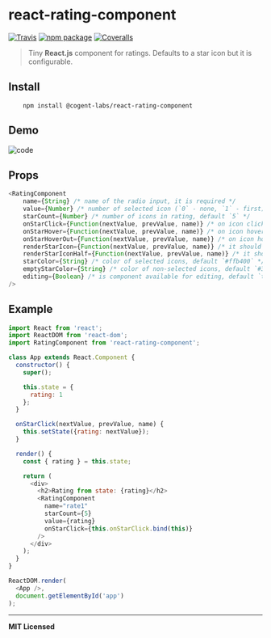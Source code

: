 # react-rating-component

[![Travis][build-badge]][build]
[![npm package][npm-badge]][npm]
[![Coveralls][coveralls-badge]][coveralls]

> Tiny **React.js** component for ratings. Defaults to a star icon but it is configurable.

## Install

        npm install @cogent-labs/react-rating-component

## Demo

![code](https://i.imgur.com/eQ5zCca.png)

## Props

```js props
<RatingComponent
    name={String} /* name of the radio input, it is required */
    value={Number} /* number of selected icon (`0` - none, `1` - first) */
    starCount={Number} /* number of icons in rating, default `5` */
    onStarClick={Function(nextValue, prevValue, name)} /* on icon click handler */
    onStarHover={Function(nextValue, prevValue, name)} /* on icon hover handler */
    onStarHoverOut={Function(nextValue, prevValue, name)} /* on icon hover out handler */
    renderStarIcon={Function(nextValue, prevValue, name)} /* it should return string or react component */
    renderStarIconHalf={Function(nextValue, prevValue, name)} /* it should return string or react component */
    starColor={String} /* color of selected icons, default `#ffb400` */
    emptyStarColor={String} /* color of non-selected icons, default `#333` */
    editing={Boolean} /* is component available for editing, default `true` */
/>
```

## Example

```js editable rating
import React from 'react';
import ReactDOM from 'react-dom';
import RatingComponent from 'react-rating-component';

class App extends React.Component {
  constructor() {
    super();

    this.state = {
      rating: 1
    };
  }

  onStarClick(nextValue, prevValue, name) {
    this.setState({rating: nextValue});
  }

  render() {
    const { rating } = this.state;

    return (
      <div>
        <h2>Rating from state: {rating}</h2>
        <RatingComponent
          name="rate1"
          starCount={5}
          value={rating}
          onStarClick={this.onStarClick.bind(this)}
        />
      </div>
    );
  }
}

ReactDOM.render(
  <App />,
  document.getElementById('app')
);
```

<hr/>

**MIT Licensed**

[build-badge]: https://img.shields.io/travis/user/repo/master.png?style=flat-square
[build]: https://travis-ci.org/user/repo
[npm-badge]: https://img.shields.io/npm/v/@cogent-labs/react-rating-component.svg?style=flat-square
[npm]: https://www.npmjs.org/package/@cogent-labs/react-rating-component
[coveralls-badge]: https://img.shields.io/coveralls/user/repo/master.png?style=flat-square
[coveralls]: https://coveralls.io/github/user/repo
